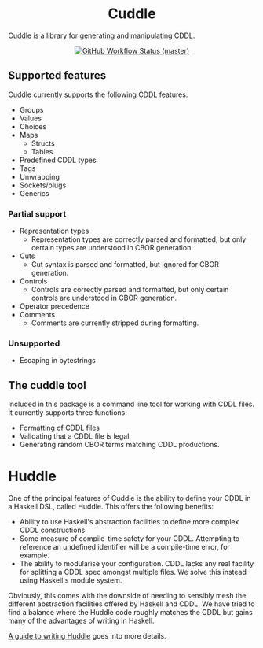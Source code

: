 <h1 align="center">Cuddle</h1>

Cuddle is a library for generating and manipulating [CDDL](https://datatracker.ietf.org/doc/html/rfc8610). 

<p align="center">
  <a href="https://github.com/input-output-hk/cuddle/actions/workflows/ci.yml">
    <img alt="GitHub Workflow Status (master)" src="https://img.shields.io/github/actions/workflow/status/input-output-hk/cuddle/ci.yml?branch=master&style=for-the-badge" />
  </a>
</p>

## Supported features

Cuddle currently supports the following CDDL features:

- Groups
- Values
- Choices
- Maps
  - Structs
  - Tables
- Predefined CDDL types
- Tags
- Unwrapping
- Sockets/plugs
- Generics

### Partial support

- Representation types
  - Representation types are correctly parsed and formatted, but only certain 
    types are understood in CBOR generation.
- Cuts
  - Cut syntax is parsed and formatted, but ignored for CBOR generation.
- Controls
  - Controls are correctly parsed and formatted, but only certain controls are
    understood in CBOR generation.
- Operator precedence
- Comments
  - Comments are currently stripped during formatting.

### Unsupported

- Escaping in bytestrings


## The cuddle tool

Included in this package is a command line tool for working with CDDL files. It
currently supports three functions:

- Formatting of CDDL files
- Validating that a CDDL file is legal
- Generating random CBOR terms matching CDDL productions.

# Huddle

One of the principal features of Cuddle is the ability to define your CDDL in a 
Haskell DSL, called Huddle. This offers the following benefits:

- Ability to use Haskell's abstraction facilities to define more complex CDDL 
  constructions.
- Some measure of compile-time safety for your CDDL. Attempting to reference
  an undefined identifier will be a compile-time error, for example.
- The ability to modularise your configuration. CDDL lacks any real facility
  for splitting a CDDL spec amongst multiple files. We solve this instead using
  Haskell's module system.

Obviously, this comes with the downside of needing to sensibly mesh the 
different abstraction facilities offered by Haskell and CDDL. We have tried to 
find a balance where the Huddle code roughly matches the CDDL but gains many
of the advantages of writing in Haskell.

[A guide to writing Huddle](docs/huddle.md) goes into more details.
